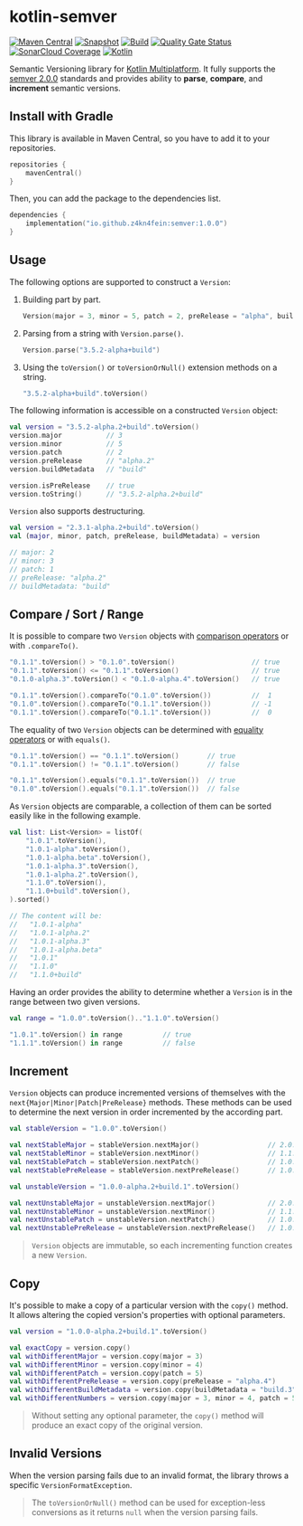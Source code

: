 # kotlin-semver

[![Maven Central](https://img.shields.io/maven-central/v/io.github.z4kn4fein/semver?label=maven%20central)](https://search.maven.org/artifact/io.github.z4kn4fein/semver/)
[![Snapshot](https://img.shields.io/nexus/s/io.github.z4kn4fein/semver?label=snapshot&server=https%3A%2F%2Fs01.oss.sonatype.org)](https://s01.oss.sonatype.org/content/repositories/snapshots/io/github/z4kn4fein/semver/)
[![Build](https://img.shields.io/github/workflow/status/z4kn4fein/kotlin-semver/Semver%20CI?logo=GitHub)](https://github.com/z4kn4fein/kotlin-semver/actions/workflows/semver-ci.yml)
[![Quality Gate Status](https://img.shields.io/sonar/quality_gate/z4kn4fein_kotlin-semver?logo=SonarCloud&server=https%3A%2F%2Fsonarcloud.io)](https://sonarcloud.io/project/overview?id=z4kn4fein_kotlin-semver)
[![SonarCloud Coverage](https://img.shields.io/sonar/coverage/z4kn4fein_kotlin-semver?logo=SonarCloud&server=https%3A%2F%2Fsonarcloud.io)](https://sonarcloud.io/project/overview?id=z4kn4fein_kotlin-semver)
[![Kotlin](https://img.shields.io/badge/kotlin-1.6-blueviolet.svg?logo=kotlin)](http://kotlinlang.org)

Semantic Versioning library for [Kotlin Multiplatform](https://kotlinlang.org/docs/mpp-intro.html). 
It fully supports the [semver 2.0.0](https://semver.org/spec/v2.0.0.html) standards and 
provides ability to **parse**, **compare**, and **increment** semantic versions.

## Install with Gradle
This library is available in Maven Central, so you have to add it to your repositories.
```kotlin
repositories {
    mavenCentral()
}
```
Then, you can add the package to the dependencies list.
```kotlin
dependencies {
    implementation("io.github.z4kn4fein:semver:1.0.0")
}
```

## Usage
The following options are supported to construct a `Version`:
1. Building part by part.

   ```kotlin
   Version(major = 3, minor = 5, patch = 2, preRelease = "alpha", buildMetadata = "build")
   ```
   
2. Parsing from a string with `Version.parse()`.

   ```kotlin
   Version.parse("3.5.2-alpha+build")
   ```
   
3. Using the `toVersion()` or `toVersionOrNull()` extension methods on a string.

   ```kotlin
   "3.5.2-alpha+build".toVersion()
   ```

The following information is accessible on a constructed `Version` object:
```kotlin
val version = "3.5.2-alpha.2+build".toVersion()
version.major           // 3
version.minor           // 5
version.patch           // 2
version.preRelease      // "alpha.2"
version.buildMetadata   // "build"

version.isPreRelease    // true
version.toString()      // "3.5.2-alpha.2+build"
```

`Version` also supports destructuring.
```kotlin
val version = "2.3.1-alpha.2+build".toVersion()
val (major, minor, patch, preRelease, buildMetadata) = version 

// major: 2
// minor: 3
// patch: 1
// preRelease: "alpha.2"
// buildMetadata: "build"
```

## Compare / Sort / Range

It is possible to compare two `Version` objects with [comparison operators](https://kotlinlang.org/docs/operator-overloading.html#comparison-operators) or with `.compareTo()`.
```kotlin
"0.1.1".toVersion() > "0.1.0".toVersion()                   // true
"0.1.1".toVersion() <= "0.1.1".toVersion()                  // true
"0.1.0-alpha.3".toVersion() < "0.1.0-alpha.4".toVersion()   // true

"0.1.1".toVersion().compareTo("0.1.0".toVersion())          //  1
"0.1.0".toVersion().compareTo("0.1.1".toVersion())          // -1
"0.1.1".toVersion().compareTo("0.1.1".toVersion())          //  0
```

The equality of two `Version` objects can be determined with [equality operators](https://kotlinlang.org/docs/operator-overloading.html#equality-and-inequality-operators) or with `equals()`.
```kotlin
"0.1.1".toVersion() == "0.1.1".toVersion()       // true
"0.1.1".toVersion() != "0.1.1".toVersion()       // false

"0.1.1".toVersion().equals("0.1.1".toVersion())  // true
"0.1.0".toVersion().equals("0.1.1".toVersion())  // false
```

As `Version` objects are comparable, a collection of them can be sorted easily like in the following example.
```kotlin
val list: List<Version> = listOf(
    "1.0.1".toVersion(),
    "1.0.1-alpha".toVersion(),
    "1.0.1-alpha.beta".toVersion(),
    "1.0.1-alpha.3".toVersion(),
    "1.0.1-alpha.2".toVersion(),
    "1.1.0".toVersion(),
    "1.1.0+build".toVersion(),
).sorted()

// The content will be:
//   "1.0.1-alpha"
//   "1.0.1-alpha.2"
//   "1.0.1-alpha.3"
//   "1.0.1-alpha.beta"
//   "1.0.1"
//   "1.1.0"
//   "1.1.0+build"
```

Having an order provides the ability to determine whether a `Version` is in the range between two given versions.
```kotlin
val range = "1.0.0".toVersion().."1.1.0".toVersion()

"1.0.1".toVersion() in range          // true
"1.1.1".toVersion() in range          // false
```

## Increment
`Version` objects can produce incremented versions of themselves with the `next{Major|Minor|Patch|PreRelease}` methods.
These methods can be used to determine the next version in order incremented by the according part.
```kotlin
val stableVersion = "1.0.0".toVersion()

val nextStableMajor = stableVersion.nextMajor()                 // 2.0.0
val nextStableMinor = stableVersion.nextMinor()                 // 1.1.0
val nextStablePatch = stableVersion.nextPatch()                 // 1.0.1
val nextStablePreRelease = stableVersion.nextPreRelease()       // 1.0.1-0

val unstableVersion = "1.0.0-alpha.2+build.1".toVersion()

val nextUnstableMajor = unstableVersion.nextMajor()             // 2.0.0
val nextUnstableMinor = unstableVersion.nextMinor()             // 1.1.0
val nextUnstablePatch = unstableVersion.nextPatch()             // 1.0.0
val nextUnstablePreRelease = unstableVersion.nextPreRelease()   // 1.0.0-alpha.3
```
> `Version` objects are immutable, so each incrementing function creates a new `Version`.

## Copy
It's possible to make a copy of a particular version with the `copy()` method.
It allows altering the copied version's properties with optional parameters.
```kotlin
val version = "1.0.0-alpha.2+build.1".toVersion()

val exactCopy = version.copy()                                            // 1.0.0-alpha.2+build.1
val withDifferentMajor = version.copy(major = 3)                          // 3.0.0-alpha.2+build.1
val withDifferentMinor = version.copy(minor = 4)                          // 1.4.0-alpha.2+build.1
val withDifferentPatch = version.copy(patch = 5)                          // 1.0.5-alpha.2+build.1
val withDifferentPreRelease = version.copy(preRelease = "alpha.4")        // 1.0.0-alpha.4+build.1
val withDifferentBuildMetadata = version.copy(buildMetadata = "build.3")  // 1.0.0-alpha.2+build.3
val withDifferentNumbers = version.copy(major = 3, minor = 4, patch = 5)  // 3.4.5-alpha.2+build.1
```
> Without setting any optional parameter, the `copy()` method will produce an exact copy of the original version.

## Invalid Versions
When the version parsing fails due to an invalid format, the library throws a specific `VersionFormatException`.
> The `toVersionOrNull()` method can be used for exception-less conversions as it returns `null` when the version parsing fails.